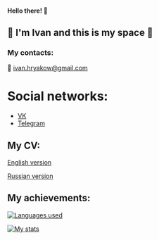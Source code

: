 #### Hello there! 👋
## 🐬 I'm Ivan and this is my space 🐬

### My contacts:
📧 ivan.hryakow@gmail.com
# Social networks:
- [VK](https://vk.com/cyborob)
- [Telegram](https://t.me/IvanHryakow)

## My CV:
[English version](https://github.com/Dolphin-in-river/Dolphin-in-river/CV.pdf)

[Russian version](https://github.com/Dolphin-in-river/Dolphin-in-river/CV(Russian).pdf)


## My achievements:

[![Languages used](https://github-readme-stats.vercel.app/api/top-langs/?username=Dolphin-in-river)](https://github.com/Dolphin-in-river/github-readme-stats)

[![My stats](https://github-readme-stats.vercel.app/api?username=Dolphin-in-river&count_private=true&show_icons=true&theme=nord)]()

<!--
**Dolphin-in-river/Dolphin-in-river** is a ✨ _special_ ✨ repository because its `README.md` (this file) appears on your GitHub profile.

Here are some ideas to get you started:

- 🔭 I’m currently working on ...
- 🌱 I’m currently learning ...
- 👯 I’m looking to collaborate on ...
- 🤔 I’m looking for help with ...
- 💬 Ask me about ...
- 📫 How to reach me: ...
- 😄 Pronouns: ...
- ⚡ Fun fact: ...
-->
